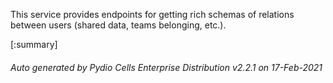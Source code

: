 






This service provides endpoints for getting rich schemas of relations between users (shared data, teams belonging, etc.).

[:summary]

###### Auto generated by Pydio Cells Enterprise Distribution v2.2.1 on 17-Feb-2021
